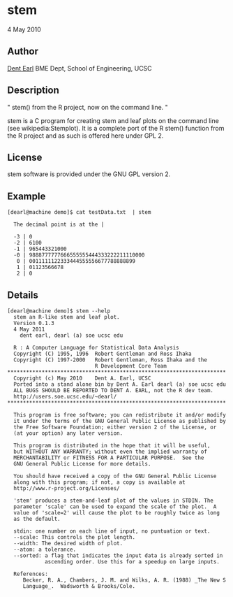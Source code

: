 # stem

4 May 2010

## Author
[Dent Earl](https://github.com/dentearl/)
BME Dept, School of Engineering, UCSC


## Description
" stem() from the R project, now on the command line. "

stem is a C program for creating stem and leaf plots 
on the command line (see wikipedia:Stemplot). It is 
a complete port of the R stem() function from the R 
project and as such is offered here under GPL 2.

## License
stem software is provided under the GNU GPL version 2.

## Example
    [dearl@machine demo]$ cat testData.txt  | stem
    
      The decimal point is at the |
    
      -3 | 0
      -2 | 6100
      -1 | 965443321000
      -0 | 9888777777666555555444333222211110000
       0 | 0011111122333444555556677788888899
       1 | 01123566678
       2 | 0
    
## Details
    [dearl@machine demo]$ stem --help
      stem an R-like stem and leaf plot.
      Version 0.1.3
      4 May 2011
        dent earl, dearl (a) soe ucsc edu
    
      R : A Computer Language for Statistical Data Analysis               
      Copyright (C) 1995, 1996  Robert Gentleman and Ross Ihaka           
      Copyright (C) 1997-2000   Robert Gentleman, Ross Ihaka and the      
                                R Development Core Team                   
    **********************************************************************
      Copyright (c) May 2010    Dent A. Earl, UCSC                        
      Ported into a stand alone bin by Dent A. Earl dearl (a) soe ucsc edu
      ALL BUGS SHOULD BE REPORTED TO DENT A. EARL, not the R dev team.    
      http://users.soe.ucsc.edu/~dearl/                                   
    **********************************************************************
                                                                          
      This program is free software; you can redistribute it and/or modify
      it under the terms of the GNU General Public License as published by
      the Free Software Foundation; either version 2 of the License, or   
      (at your option) any later version.                                 
                                                                          
      This program is distributed in the hope that it will be useful,     
      but WITHOUT ANY WARRANTY; without even the implied warranty of      
      MERCHANTABILITY or FITNESS FOR A PARTICULAR PURPOSE.  See the       
      GNU General Public License for more details.                        
                                                                          
      You should have received a copy of the GNU General Public License   
      along with this program; if not, a copy is available at             
      http://www.r-project.org/Licenses/                                  
                                                                          
      'stem' produces a stem-and-leaf plot of the values in STDIN. The    
      parameter 'scale' can be used to expand the scale of the plot.  A   
      value of 'scale=2' will cause the plot to be roughly twice as long  
      as the default.                                                     
    
      stdin: one number on each line of input, no puntuation or text.     
      --scale: This controls the plot length.
      --width: The desired width of plot.
      --atom: a tolerance.
      --sorted: a flag that indicates the input data is already sorted in
                ascending order. Use this for a speedup on large inputs.  
    
      References:
         Becker, R. A., Chambers, J. M. and Wilks, A. R. (1988) _The New S
         Language_.  Wadsworth & Brooks/Cole.
